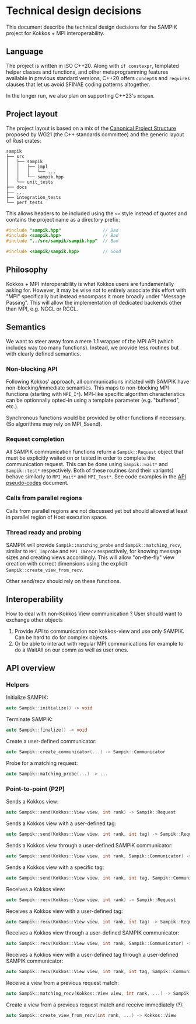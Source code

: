 # Technical design decisions

This document describe the technical design decisions for the SAMPIK project for Kokkos + MPI interoperability.


## Language

The project is written in ISO C++20. Along with `if constexpr`, templated helper classes and functions, and other metaprogramming features available in previous standard versions, C++20 offers `concept`s and `requires` clauses that let us avoid SFINAE coding patterns altogether.

In the longer run, we also plan on supporting C++23's `mdspan`.


## Project layout

The project layout is based on a mix of the [Canonical Project Structure](https://www.open-std.org/jtc1/sc22/wg21/docs/papers/2018/p1204r0.html) proposed by WG21 (the C++ standards committee) and the generic layout of Rust crates:
```
sampik
├── src
│   ├── sampik
│   │   ├── impl
│   │   │   └── ...
│   │   └── sampik.hpp
│   └── unit_tests
├── docs
├── ...
├── integration_tests
└── perf_tests
```

This allows headers to be included using the `<>` style instead of quotes and contains the project name as a directory prefix:
```cpp
#include "sampik.hpp"                // Bad
#include <sampik.hpp>                // Bad
#include "../src/sampik/sampik.hpp"  // Bad

#include <sampik/sampik.hpp>         // Good
```


## Philosophy

Kokkos + MPI interoperability is what Kokkos users are fundamentally asking for. However, it may be wise not to entirely associate this effort with "MPI" specifically but instead encompass it more broadly under "Message Passing". This will allow the implementation of dedicated backends other than MPI, e.g. NCCL or RCCL.


## Semantics

We want to steer away from a mere 1:1 wrapper of the MPI API (which includes way too many functions). Instead, we provide less routines but with clearly defined semantics.

### Non-blocking API

Following Kokkos' approach, all communications initiated with SAMPIK have non-blocking/immediate semantics. This maps to non-blocking MPI functions (starting with `MPI_I*`). MPI-like specific algorithm characteristics can be optionnally opted-in using a template parameter (e.g. "buffered", etc.).

Synchronous functions would be provided by other functions if necessary. (So algorithms may rely on MPI_Ssend).


### Request completion

All SAMPIK communication functions return a `Sampik::Request` object that must be explicitly waited on or tested in order to complete the communication request. This can be done using `Sampik::wait*` and `Sampik::test*` respectively. Both of these routines (and their variants) behave similarly to `MPI_Wait*` and `MPI_Test*`.
See code examples in the [API pseudo-codes](./API_CODE_EXAMPLES.md) document.

### Calls from parallel regions

Calls from parallel regions are not discussed yet but should allowed at least in parallel region of Host execution space.

### Thread ready and probing

SAMPIK will provide `Sampik::matching_probe` and `Sampik::matching_recv`, similar to `MPI_Improbe` and `MPI_Imrecv` respectively, for knowing message sizes and creating views accordingly. This will allow "on-the-fly" view creation with correct dimensions using the explicit `Sampik::create_view_from_recv`.

Other send/recv should rely on these functions.

## Interoperability

How to deal with non-Kokkos View communication ? User should want to exchange other objects
1. Provide API to communication non kokkos-view and use only SAMPIK. Can be hard to do for complex objects.
2. Or be able to interact with regular MPI communications for example to do a WaitAll on our comm as well as user ones.


## API overview

### Helpers

Initialize SAMPIK:
```cpp
auto Sampik::initialize() -> void
```
Terminate SAMPIK:
```cpp
auto Sampik::finalize() -> void
```
Create a user-defined communicator:
```cpp
auto Sampik::create_communicator(...) -> Sampik::Communicator
```
Probe for a matching request:
```cpp
auto Sampik::matching_probe(...) -> ...
```

### Point-to-point (P2P)

Sends a Kokkos view:
```cpp
auto Sampik::send(Kokkos::View view, int rank) -> Sampik::Request
```
Sends a Kokkos view with a user-defined tag:
```cpp
auto Sampik::send(Kokkos::View view, int rank, int tag) -> Sampik::Request
```
Sends a Kokkos view through a user-defined SAMPIK communicator:
```cpp
auto Sampik::send(Kokkos::View view, int rank, Sampik::Communicator) -> Sampik::Request
```
Sends a Kokkos view with a specific tag:
```cpp
auto Sampik::send(Kokkos::View view, int rank, int tag, Sampik::Communicator) -> Sampik::Request
```

Receives a Kokkos view:
```cpp
auto Sampik::recv(Kokkos::View view, int rank) -> Sampik::Request
```
Receives a Kokkos view with a user-defined tag:
```cpp
auto Sampik::recv(Kokkos::View view, int rank, int tag) -> Sampik::Request
```
Receives a Kokkos view through a user-defined SAMPIK communicator:
```cpp
auto Sampik::recv(Kokkos::View view, int rank, Sampik::Communicator) -> Sampik::Request
```
Receives a Kokkos view with a user-defined tag through a user-defined SAMPIK communicator:
```cpp
auto Sampik::recv(Kokkos::View view, int rank, int tag, Sampik::Communicator) -> Sampik::Request
```
Receive a view from a previous request match:
```cpp
auto Sampik::matching_recv(Kokkos::View view, int rank, ...) -> Sampik::Request
```

Create a view from a previous request match and receive immediately (?):
```cpp
auto Sampik::create_view_from_recv(int rank, ...) -> Kokkos::View
```
